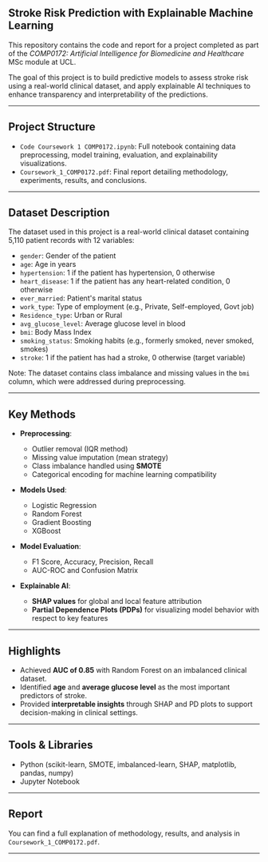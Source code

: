 ## Stroke Risk Prediction with Explainable Machine Learning

This repository contains the code and report for a project completed as part of the *COMP0172: Artificial Intelligence for Biomedicine and Healthcare* MSc module at UCL.

The goal of this project is to build predictive models to assess stroke risk using a real-world clinical dataset, and apply explainable AI techniques to enhance transparency and interpretability of the predictions.

---

## Project Structure

- `Code Coursework 1 COMP0172.ipynb`: Full notebook containing data preprocessing, model training, evaluation, and explainability visualizations.
- `Coursework_1_COMP0172.pdf`: Final report detailing methodology, experiments, results, and conclusions.

---
## Dataset Description

The dataset used in this project is a real-world clinical dataset containing 5,110 patient records with 12 variables:

- `gender`: Gender of the patient
- `age`: Age in years
- `hypertension`: 1 if the patient has hypertension, 0 otherwise
- `heart_disease`: 1 if the patient has any heart-related condition, 0 otherwise
- `ever_married`: Patient's marital status
- `work_type`: Type of employment (e.g., Private, Self-employed, Govt job)
- `Residence_type`: Urban or Rural
- `avg_glucose_level`: Average glucose level in blood
- `bmi`: Body Mass Index
- `smoking_status`: Smoking habits (e.g., formerly smoked, never smoked, smokes)
- `stroke`: 1 if the patient has had a stroke, 0 otherwise (target variable)

Note: The dataset contains class imbalance and missing values in the `bmi` column, which were addressed during preprocessing.

--- 
## Key Methods

- **Preprocessing**: 
  - Outlier removal (IQR method)
  - Missing value imputation (mean strategy)
  - Class imbalance handled using **SMOTE**
  - Categorical encoding for machine learning compatibility

- **Models Used**:
  - Logistic Regression
  - Random Forest
  - Gradient Boosting
  - XGBoost

- **Model Evaluation**:
  - F1 Score, Accuracy, Precision, Recall
  - AUC-ROC and Confusion Matrix

- **Explainable AI**:
  - **SHAP values** for global and local feature attribution
  - **Partial Dependence Plots (PDPs)** for visualizing model behavior with respect to key features

---

## Highlights

- Achieved **AUC of 0.85** with Random Forest on an imbalanced clinical dataset.
- Identified **age** and **average glucose level** as the most important predictors of stroke.
- Provided **interpretable insights** through SHAP and PD plots to support decision-making in clinical settings.

---

## Tools & Libraries

- Python (scikit-learn, SMOTE, imbalanced-learn, SHAP, matplotlib, pandas, numpy)
- Jupyter Notebook

---

## Report

You can find a full explanation of methodology, results, and analysis in `Coursework_1_COMP0172.pdf`.

---
